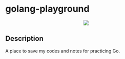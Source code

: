 # golang-playground
<p align="center">
  <img src="https://user-images.githubusercontent.com/43506966/159154351-e7a2096d-767d-4f61-856f-dfb72dbf7f89.png">
</p>

## Description
A place to save my codes and notes for practicing Go.
